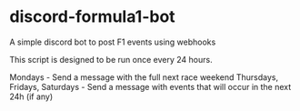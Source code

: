 # discord-formula1-bot
A simple discord bot to post F1 events using webhooks

This script is designed to be run once every 24 hours.

Mondays -
    Send a message with the full next race weekend
Thursdays, Fridays, Saturdays -
    Send a message with events that will occur in the next 24h (if any)
